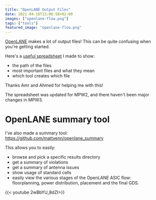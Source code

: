 ```yaml
---
title: "OpenLANE Output Files"
date: 2021-04-16T13:06:58+02:00
images: ["openlane-flow.png"]
tags: ["tools"]
featured_image: "openlane-flow.png"
---
```


[OpenLANE](/terminology/openlane) makes a lot of output files! This can be quite confusing when you're getting started.

Here's a [useful spreadsheet](https://docs.google.com/spreadsheets/d/1SePRLd8waVPa1BXPMB2cBOUIXK2lYbP_ace_7pNuEw8/edit#gid=557128491) I made to show:

* the path of the files
* most important files and what they mean
* which tool creates which file

Thanks Amr and Ahmed for helping me with this!

The spreadsheet was updated for MPW2, and there haven't been major changes in MPW3.

# OpenLANE summary tool

I've also made a summary tool: https://github.com/mattvenn/openlane_summary

This allows you to easily:

* browse and pick a specific results directory
* get a summary of violations
* get a summary of antenna issues
* show usage of standard cells
* easily view the various stages of the OpenLANE ASIC flow: floorplanning, power distribution, placement and the final GDS.

{{< youtube 2wBbYU_8dZI>}}
